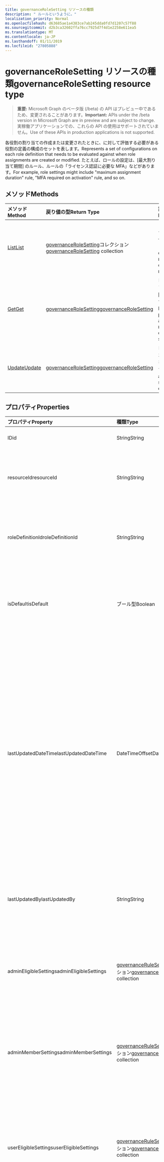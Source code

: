 ```yaml
---
title: governanceRoleSetting リソースの種類
description: " ルールというように。"
localization_priority: Normal
ms.openlocfilehash: d63685ae1a4383ce7ab245dda0fd7d1207c57f88
ms.sourcegitcommit: d2b3ca32602ffa76cc7925d7f4d1e2258e611ea5
ms.translationtype: MT
ms.contentlocale: ja-JP
ms.lasthandoff: 01/11/2019
ms.locfileid: "27805888"
---
```

# <a name="governancerolesetting-resource-type"></a><span data-ttu-id="0e011-103">governanceRoleSetting リソースの種類</span><span class="sxs-lookup"><span data-stu-id="0e011-103">governanceRoleSetting resource type</span></span>

> <span data-ttu-id="0e011-104">**重要:** Microsoft Graph のベータ版 (/beta) の API はプレビュー中であるため、変更されることがあります。</span><span class="sxs-lookup"><span data-stu-id="0e011-104">**Important:** APIs under the /beta version in Microsoft Graph are in preview and are subject to change.</span></span> <span data-ttu-id="0e011-105">実稼働アプリケーションでの、これらの API の使用はサポートされていません。</span><span class="sxs-lookup"><span data-stu-id="0e011-105">Use of these APIs in production applications is not supported.</span></span>

<span data-ttu-id="0e011-106">各役割の割り当ての作成または変更されたときに、に対して評価する必要がある役割の定義の構成のセットを表します。</span><span class="sxs-lookup"><span data-stu-id="0e011-106">Represents a set of configurations on each role definition that needs to be evaluated against when role assignments are created or modified.</span></span> <span data-ttu-id="0e011-107">たとえば、ロールの設定は、[最大割り当て期間] のルール、ルールの「ライセンス認証に必要な MFA」などがあります。</span><span class="sxs-lookup"><span data-stu-id="0e011-107">For example, role settings might include "maximum assignment duration" rule, "MFA required on activation" rule, and so on.</span></span>

## <a name="methods"></a><span data-ttu-id="0e011-108">メソッド</span><span class="sxs-lookup"><span data-stu-id="0e011-108">Methods</span></span>

| <span data-ttu-id="0e011-109">メソッド</span><span class="sxs-lookup"><span data-stu-id="0e011-109">Method</span></span>          | <span data-ttu-id="0e011-110">戻り値の型</span><span class="sxs-lookup"><span data-stu-id="0e011-110">Return Type</span></span> |<span data-ttu-id="0e011-111">説明</span><span class="sxs-lookup"><span data-stu-id="0e011-111">Description</span></span>|
|:---------------|:--------|:--------|
|[<span data-ttu-id="0e011-112">List</span><span class="sxs-lookup"><span data-stu-id="0e011-112">List</span></span>](../api/governancerolesetting-list.md) | <span data-ttu-id="0e011-113">[governanceRoleSetting](../resources/governancerolesetting.md)コレクション</span><span class="sxs-lookup"><span data-stu-id="0e011-113">[governanceRoleSetting](../resources/governancerolesetting.md) collection</span></span>|<span data-ttu-id="0e011-114">リソースのロールの設定の一覧を表示します。</span><span class="sxs-lookup"><span data-stu-id="0e011-114">List a collection of role settings on a resource.</span></span>|
|[<span data-ttu-id="0e011-115">Get</span><span class="sxs-lookup"><span data-stu-id="0e011-115">Get</span></span>](../api/governancerolesetting-get.md) |  [<span data-ttu-id="0e011-116">governanceRoleSetting</span><span class="sxs-lookup"><span data-stu-id="0e011-116">governanceRoleSetting</span></span>](../resources/governancerolesetting.md) |<span data-ttu-id="0e011-117">ロール設定のプロパティと関係を参照してください。</span><span class="sxs-lookup"><span data-stu-id="0e011-117">Read properties and relationships of a role setting.</span></span>|
|[<span data-ttu-id="0e011-118">Update</span><span class="sxs-lookup"><span data-stu-id="0e011-118">Update</span></span>](../api/governancerolesetting-update.md) | [<span data-ttu-id="0e011-119">governanceRoleSetting</span><span class="sxs-lookup"><span data-stu-id="0e011-119">governanceRoleSetting</span></span>](../resources/governancerolesetting.md)  |<span data-ttu-id="0e011-120">ロールの設定オブジェクトを更新します。</span><span class="sxs-lookup"><span data-stu-id="0e011-120">Update a role setting object.</span></span> |

## <a name="properties"></a><span data-ttu-id="0e011-121">プロパティ</span><span class="sxs-lookup"><span data-stu-id="0e011-121">Properties</span></span>
|<span data-ttu-id="0e011-122">プロパティ</span><span class="sxs-lookup"><span data-stu-id="0e011-122">Property</span></span>               |<span data-ttu-id="0e011-123">種類</span><span class="sxs-lookup"><span data-stu-id="0e011-123">Type</span></span>                                      |<span data-ttu-id="0e011-124">説明</span><span class="sxs-lookup"><span data-stu-id="0e011-124">Description</span></span>|
|:--------------------|:---------------------------------------|:----------|
|<span data-ttu-id="0e011-125">ID</span><span class="sxs-lookup"><span data-stu-id="0e011-125">id</span></span>                   |<span data-ttu-id="0e011-126">String</span><span class="sxs-lookup"><span data-stu-id="0e011-126">String</span></span>                                  |<span data-ttu-id="0e011-127">RoleSetting の id です。</span><span class="sxs-lookup"><span data-stu-id="0e011-127">The id of the roleSetting.</span></span>|
|<span data-ttu-id="0e011-128">resourceId</span><span class="sxs-lookup"><span data-stu-id="0e011-128">resourceId</span></span>           |<span data-ttu-id="0e011-129">String</span><span class="sxs-lookup"><span data-stu-id="0e011-129">String</span></span>                                  |<span data-ttu-id="0e011-130">必須。</span><span class="sxs-lookup"><span data-stu-id="0e011-130">Required.</span></span> <span data-ttu-id="0e011-131">役割の設定が関連付けられているリソースの id です。</span><span class="sxs-lookup"><span data-stu-id="0e011-131">The id of the resource that the role setting is associated with.</span></span>|
|<span data-ttu-id="0e011-132">roleDefinitionId</span><span class="sxs-lookup"><span data-stu-id="0e011-132">roleDefinitionId</span></span>     |<span data-ttu-id="0e011-133">String</span><span class="sxs-lookup"><span data-stu-id="0e011-133">String</span></span>                                  |<span data-ttu-id="0e011-134">必須。</span><span class="sxs-lookup"><span data-stu-id="0e011-134">Required.</span></span> <span data-ttu-id="0e011-135">役割の設定が関連付けられている役割の定義の id です。</span><span class="sxs-lookup"><span data-stu-id="0e011-135">The id of the role definition that the role setting is associated with.</span></span>|
|<span data-ttu-id="0e011-136">isDefault</span><span class="sxs-lookup"><span data-stu-id="0e011-136">isDefault</span></span>            |<span data-ttu-id="0e011-137">ブール型</span><span class="sxs-lookup"><span data-stu-id="0e011-137">Boolean</span></span>                                 |<span data-ttu-id="0e011-138">読み取り専用です。</span><span class="sxs-lookup"><span data-stu-id="0e011-138">Read-only.</span></span> <span data-ttu-id="0e011-139">RoleSetting がデフォルトの roleSetting であることを示す</span><span class="sxs-lookup"><span data-stu-id="0e011-139">Indicate if the roleSetting is a default roleSetting</span></span>|
|<span data-ttu-id="0e011-140">lastUpdatedDateTime</span><span class="sxs-lookup"><span data-stu-id="0e011-140">lastUpdatedDateTime</span></span>  |<span data-ttu-id="0e011-141">DateTimeOffset</span><span class="sxs-lookup"><span data-stu-id="0e011-141">DateTimeOffset</span></span>                          |<span data-ttu-id="0e011-142">読み取り専用です。</span><span class="sxs-lookup"><span data-stu-id="0e011-142">Read-only.</span></span> <span data-ttu-id="0e011-143">役割の設定が最後に更新された時刻。</span><span class="sxs-lookup"><span data-stu-id="0e011-143">The time when the role setting was last updated.</span></span> <span data-ttu-id="0e011-144">Timestamp 型は、ISO 8601 形式を使用して日付と時刻の情報を表し、常に UTC 時間です。</span><span class="sxs-lookup"><span data-stu-id="0e011-144">The Timestamp type represents date and time information using ISO 8601 format and is always in UTC time.</span></span> <span data-ttu-id="0e011-145">たとえば、2014 年 1 月 1 日午前 0 時 (UTC) は、次のようになります。`'2014-01-01T00:00:00Z'`</span><span class="sxs-lookup"><span data-stu-id="0e011-145">For example, midnight UTC on Jan 1, 2014 would look like this: `'2014-01-01T00:00:00Z'`</span></span>|
|<span data-ttu-id="0e011-146">lastUpdatedBy</span><span class="sxs-lookup"><span data-stu-id="0e011-146">lastUpdatedBy</span></span>        |<span data-ttu-id="0e011-147">String</span><span class="sxs-lookup"><span data-stu-id="0e011-147">String</span></span>                                  |<span data-ttu-id="0e011-148">読み取り専用です。</span><span class="sxs-lookup"><span data-stu-id="0e011-148">Read-only.</span></span> <span data-ttu-id="0e011-149">RoleSetting を最後に更新した管理者の表示名。</span><span class="sxs-lookup"><span data-stu-id="0e011-149">The display name of the administrator who last updated the roleSetting.</span></span>|
|<span data-ttu-id="0e011-150">adminEligibleSettings</span><span class="sxs-lookup"><span data-stu-id="0e011-150">adminEligibleSettings</span></span>|<span data-ttu-id="0e011-151">[governanceRuleSetting](../resources/governancerulesetting.md)コレクション</span><span class="sxs-lookup"><span data-stu-id="0e011-151">[governanceRuleSetting](../resources/governancerulesetting.md) collection</span></span>|<span data-ttu-id="0e011-152">管理者対象のロール割り当てを追加しようとするときに評価されるルールの設定。</span><span class="sxs-lookup"><span data-stu-id="0e011-152">The rule settings that are evaluated when an administrator tries to add an eligible role assignment.</span></span>|
|<span data-ttu-id="0e011-153">adminMemberSettings</span><span class="sxs-lookup"><span data-stu-id="0e011-153">adminMemberSettings</span></span>  |<span data-ttu-id="0e011-154">[governanceRuleSetting](../resources/governancerulesetting.md)コレクション</span><span class="sxs-lookup"><span data-stu-id="0e011-154">[governanceRuleSetting](../resources/governancerulesetting.md) collection</span></span>|<span data-ttu-id="0e011-155">直接的なメンバーの役割の割り当てを追加する際に管理者に評価されるルールの設定。</span><span class="sxs-lookup"><span data-stu-id="0e011-155">The rule settings that are evaluated when an administrator tries to add a direct member role assignment.</span></span>|
|<span data-ttu-id="0e011-156">userEligibleSettings</span><span class="sxs-lookup"><span data-stu-id="0e011-156">userEligibleSettings</span></span> |<span data-ttu-id="0e011-157">[governanceRuleSetting](../resources/governancerulesetting.md)コレクション</span><span class="sxs-lookup"><span data-stu-id="0e011-157">[governanceRuleSetting](../resources/governancerulesetting.md) collection</span></span>|<span data-ttu-id="0e011-158">ユーザーが対象のロール割り当てを追加するときに評価されるルールの設定。</span><span class="sxs-lookup"><span data-stu-id="0e011-158">The rule settings that are evaluated when a user tries to add an eligible role assignment.</span></span> <span data-ttu-id="0e011-159">設定は、ここではサポートされていません。</span><span class="sxs-lookup"><span data-stu-id="0e011-159">The setting is not supported for now.</span></span>|
|<span data-ttu-id="0e011-160">userMemberSettings</span><span class="sxs-lookup"><span data-stu-id="0e011-160">userMemberSettings</span></span>   |<span data-ttu-id="0e011-161">[governanceRuleSetting](../resources/governancerulesetting.md)コレクション</span><span class="sxs-lookup"><span data-stu-id="0e011-161">[governanceRuleSetting](../resources/governancerulesetting.md) collection</span></span>|<span data-ttu-id="0e011-162">ユーザーが彼の役割の割り当てを有効にしようとした場合に評価されるルールの設定。</span><span class="sxs-lookup"><span data-stu-id="0e011-162">The rule settings that are evaluated when a user tries to activate his role assignment.</span></span>|

## <a name="relationships"></a><span data-ttu-id="0e011-163">リレーションシップ</span><span class="sxs-lookup"><span data-stu-id="0e011-163">Relationships</span></span>
| <span data-ttu-id="0e011-164">リレーションシップ</span><span class="sxs-lookup"><span data-stu-id="0e011-164">Relationship</span></span> | <span data-ttu-id="0e011-165">型</span><span class="sxs-lookup"><span data-stu-id="0e011-165">Type</span></span>   |<span data-ttu-id="0e011-166">説明</span><span class="sxs-lookup"><span data-stu-id="0e011-166">Description</span></span>|
|:---------------|:--------|:----------|
|<span data-ttu-id="0e011-167">リソース</span><span class="sxs-lookup"><span data-stu-id="0e011-167">resource</span></span>|[<span data-ttu-id="0e011-168">governanceResource</span><span class="sxs-lookup"><span data-stu-id="0e011-168">governanceResource</span></span>](../resources/governanceresource.md)|<span data-ttu-id="0e011-169">読み取り専用です。</span><span class="sxs-lookup"><span data-stu-id="0e011-169">Read-only.</span></span> <span data-ttu-id="0e011-170">このロールの設定に関連付けられているリソースです。</span><span class="sxs-lookup"><span data-stu-id="0e011-170">The associated resource for this role setting.</span></span>|
|<span data-ttu-id="0e011-171">roleDefinition</span><span class="sxs-lookup"><span data-stu-id="0e011-171">roleDefinition</span></span>|[<span data-ttu-id="0e011-172">governanceRoleDefinition</span><span class="sxs-lookup"><span data-stu-id="0e011-172">governanceRoleDefinition</span></span>](../resources/governanceroledefinition.md)|<span data-ttu-id="0e011-173">読み取り専用です。</span><span class="sxs-lookup"><span data-stu-id="0e011-173">Read-only.</span></span> <span data-ttu-id="0e011-174">役割の定義を適用するこのロールの設定をします。</span><span class="sxs-lookup"><span data-stu-id="0e011-174">The role definition that is enforced with this role setting.</span></span> |

## <a name="json-representation"></a><span data-ttu-id="0e011-175">JSON 表記</span><span class="sxs-lookup"><span data-stu-id="0e011-175">JSON representation</span></span>

<span data-ttu-id="0e011-176">以下は、リソースの JSON 表記です。</span><span class="sxs-lookup"><span data-stu-id="0e011-176">Here is a JSON representation of the resource.</span></span>

<!-- {
  "blockType": "resource",
  "optionalProperties": [

  ],
  "@odata.type": "microsoft.graph.governanceRoleSetting"
}-->

```json
{
  "id": "String (identifier)",
  "resourceId": "String",
  "roleDefinitionId": "String",
  "isDefault": true,
  "lastUpdatedDateTime": "String (timestamp)",
  "lastUpdatedBy": "String",
  "adminEligibleSettings": [{"@odata.type": "microsoft.graph.governanceRuleSetting"}],
  "adminMemberSettings": [{"@odata.type": "microsoft.graph.governanceRuleSetting"}],
  "userEligibleSettings": [{"@odata.type": "microsoft.graph.governanceRuleSetting"}],
  "userMemberSettings": [{"@odata.type": "microsoft.graph.governanceRuleSetting"}]
}

```

<!-- uuid: 8fcb5dbc-d5aa-4681-8e31-b001d5168d79
2015-10-25 14:57:30 UTC -->
<!-- {
  "type": "#page.annotation",
  "description": "governanceRoleSetting",
  "keywords": "",
  "section": "documentation",
  "tocPath": ""
}-->
